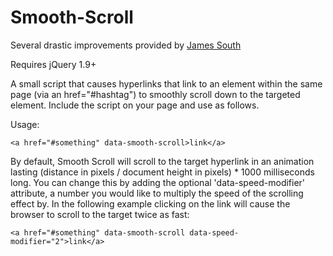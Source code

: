 # Smooth-Scroll

Several drastic improvements provided by [James South](https://github.com/JimBobSquarePants)

Requires jQuery 1.9+

A small script that causes hyperlinks that link to an element within the same page (via an href="#hashtag") to smoothly scroll down to the targeted element. Include the script on your page and use as follows.

Usage:

    <a href="#something" data-smooth-scroll>link</a>

By default, Smooth Scroll will scroll to the target hyperlink in an animation lasting (distance in pixels / document height in pixels) * 1000 milliseconds long. You can change this by adding the optional 'data-speed-modifier' attribute, a number you would like to multiply the speed of the scrolling effect by. In the following example clicking on the link will cause the browser to scroll to the target twice as fast:

    <a href="#something" data-smooth-scroll data-speed-modifier="2">link</a>